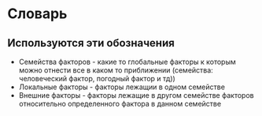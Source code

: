 # Словарь

## Используются эти обозначения

* Семейства факторов - какие то глобальные факторы к которым можно отнести все в каком то приближении (семейства: человеческий фактор, погодный фактор и тд))
* Локальные факторы - факторы лежащии в одном семействе
* Внешние факторы - факторы лежащие в другом семействе факторов относительно определенного фактора в данном семействе
